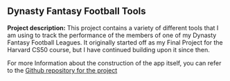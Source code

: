 ## Dynasty Fantasy Football Tools

**Project description:** This project contains a variety of different tools that I am using to track the performance of the members of one of my Dynasty Fantasy Football Leagues. It originally started off as my Final Project for the Harvard CS50 course, but I have continued building upon it since then. 

For more Information about the construction of the app itself, you can refer to the <a href="[https://www.github.com/MattDotsey/NellasFellas]"> Github repository for the project</a>
